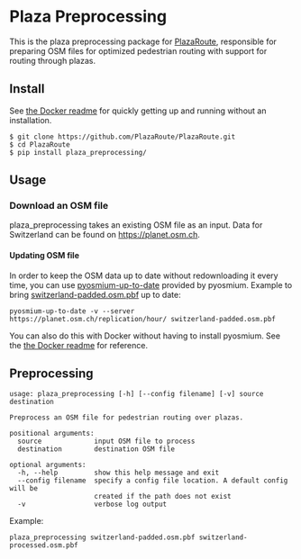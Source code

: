 # Plaza Preprocessing

This is the plaza preprocessing package for [PlazaRoute](https://github.com/PlazaRoute/PlazaRoute), responsible for preparing OSM files for optimized pedestrian routing with support for routing through plazas.

## Install

See [the Docker readme](docker/) for quickly getting up and running without an installation.

```
$ git clone https://github.com/PlazaRoute/PlazaRoute.git
$ cd PlazaRoute
$ pip install plaza_preprocessing/
```

## Usage

### Download an OSM file

plaza_preprocessing takes an existing OSM file as an input. Data for Switzerland can be found on https://planet.osm.ch.

#### Updating OSM file

In order to keep the OSM data up to date without redownloading it every time, you can use [pyosmium-up-to-date](http://docs.osmcode.org/pyosmium/latest/tools_uptodate.html) provided by pyosmium. Example to bring [switzerland-padded.osm.pbf](https://planet.osm.ch) up to date:

```
pyosmium-up-to-date -v --server https://planet.osm.ch/replication/hour/ switzerland-padded.osm.pbf
```

You can also do this with Docker without having to install pyosmium. See the [the Docker readme](docker/) for reference.

## Preprocessing

```
usage: plaza_preprocessing [-h] [--config filename] [-v] source destination

Preprocess an OSM file for pedestrian routing over plazas.

positional arguments:
  source             input OSM file to process
  destination        destination OSM file

optional arguments:
  -h, --help         show this help message and exit
  --config filename  specify a config file location. A default config will be
                     created if the path does not exist
  -v                 verbose log output
```

Example:

```
plaza_preprocessing switzerland-padded.osm.pbf switzerland-processed.osm.pbf
```
